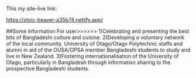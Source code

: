 This my site-live link:

https://stoic-beaver-a35b74.netlify.app/

##Some information For user>>>>>>
1)Celebrating and presenting the best bits of Bangladeshi culture and cuisine.
2)Developing a voluntary network of the local community, University of Otago/Otago Polytechnic staffs and alumni in aid of the OUSA/OPSA member Bangladeshi students to study and live in New Zealand.
3)Fostering internationalisation of the University of Otago, particularly in Bangladesh through information sharing to the prospective Bangladeshi students.
